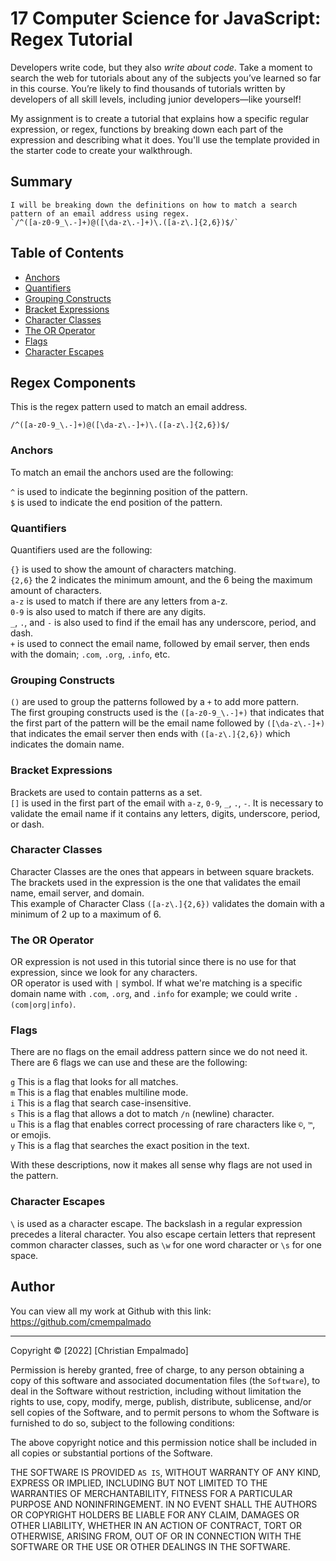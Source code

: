 # 17 Computer Science for JavaScript: Regex Tutorial

Developers write code, but they also *write about code*. Take a moment to search the web for tutorials about any of the subjects you’ve learned so far in this course. You’re likely to find thousands of tutorials written by developers of all skill levels, including junior developers&mdash;like yourself!

My assignment is to create a tutorial that explains how a specific regular expression, or regex, functions by breaking down each part of the expression and describing what it does. You'll use the template provided in the starter code to create your walkthrough.

## Summary

```
I will be breaking down the definitions on how to match a search pattern of an email address using regex.
`/^([a-z0-9_\.-]+)@([\da-z\.-]+)\.([a-z\.]{2,6})$/`
```

## Table of Contents

- [Anchors](#anchors)
- [Quantifiers](#quantifiers)
- [Grouping Constructs](#grouping-constructs)
- [Bracket Expressions](#bracket-expressions)
- [Character Classes](#character-classes)
- [The OR Operator](#the-or-operator)
- [Flags](#flags)
- [Character Escapes](#character-escapes)

## Regex Components

This is the regex pattern used to match an email address.
```
/^([a-z0-9_\.-]+)@([\da-z\.-]+)\.([a-z\.]{2,6})$/
```

### Anchors

To match an email the anchors used are the following:

`^` is used to indicate the beginning position of the pattern. <br />
`$` is used to indicate the end position of the pattern.

### Quantifiers

Quantifiers used are the following: <br />

`{}` is used to show the amount of characters matching. <br />
`{2,6}` the 2 indicates the minimum amount, and the 6 being the maximum amount of characters. <br />
`a-z` is used to match if there are any letters from a-z. <br />
`0-9` is also used to match if there are any digits. <br />
`_`, `.`, and `-` is also used to find if the email has any underscore, period, and dash. <br />
`+` is used to connect the email name, followed by email server, then ends with the domain; `.com`, `.org`, `.info`, etc.

### Grouping Constructs

`()` are used to group the patterns followed by a `+` to add more pattern. <br />
The first grouping constructs used is the `([a-z0-9_\.-]+)` that indicates that the first part of the pattern will be the email name followed by `([\da-z\.-]+)` that indicates the email server then ends with `([a-z\.]{2,6})` which indicates the domain name.

### Bracket Expressions

Brackets are used to contain patterns as a set. <br />
`[]` is used in the first part of the email with `a-z`, `0-9`, `_`, `.`, `-`. It is necessary to validate the email name if it contains any letters, digits, underscore, period, or dash.

### Character Classes

Character Classes are the ones that appears in between square brackets. <br />
The brackets used in the expression is the one that validates the email name, email server, and domain. <br />
This example of Character Class `([a-z\.]{2,6})` validates the domain with a minimum of 2 up to a maximum of 6.

### The OR Operator

OR expression is not used in this tutorial since there is no use for that expression, since we look for any characters. <br />
OR operator is used with `|` symbol. If what we're matching is a specific domain name with `.com`, `.org`, and `.info` for example; we could write `.(com|org|info)`.

### Flags

There are no flags on the email address pattern since we do not need it. <br />
There are 6 flags we can use and these are the following: <br />

`g` This is a flag that looks for all matches. <br />
`m` This is a flag that enables multiline mode. <br />
`i` This is a flag that search case-insensitive. <br />
`s` This is a flag that allows a dot to match `/n` (newline) character. <br />
`u` This is a flag that enables correct processing of rare characters like `©`, `™`, or emojis. <br />
`y` This is a flag that searches the exact position in the text. <br />

 With these descriptions, now it makes all sense why flags are not used in the pattern.

### Character Escapes

`\` is used as a character escape. The backslash in a regular expression precedes a literal character. You also escape certain letters that represent common character classes, such as `\w` for one word character or `\s` for one space.

## Author

You can view all my work at Github with this link:  <br />
https://github.com/cmempalmado

---
Copyright © [2022] [Christian Empalmado]

Permission is hereby granted, free of charge, to any person obtaining a copy of this software and associated documentation files (the `Software`), to deal in the Software without restriction, including without limitation the rights to use, copy, modify, merge, publish, distribute, sublicense, and/or sell copies of the Software, and to permit persons to whom the Software is furnished to do so, subject to the following conditions:

The above copyright notice and this permission notice shall be included in all copies or substantial portions of the Software.

THE SOFTWARE IS PROVIDED `AS IS`, WITHOUT WARRANTY OF ANY KIND, EXPRESS OR IMPLIED, INCLUDING BUT NOT LIMITED TO THE WARRANTIES OF MERCHANTABILITY, FITNESS FOR A PARTICULAR PURPOSE AND NONINFRINGEMENT. IN NO EVENT SHALL THE AUTHORS OR COPYRIGHT HOLDERS BE LIABLE FOR ANY CLAIM, DAMAGES OR OTHER LIABILITY, WHETHER IN AN ACTION OF CONTRACT, TORT OR OTHERWISE, ARISING FROM, OUT OF OR IN CONNECTION WITH THE SOFTWARE OR THE USE OR OTHER DEALINGS IN THE SOFTWARE.